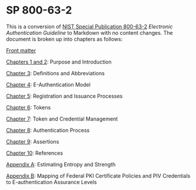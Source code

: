 # SP 800-63-2

This is a conversion of [NIST Special Publication 800-63-2](http://csrc.nist.gov/publications/drafts/800-63-2/sp800_63_2_draft.pdf) *Electronic Authentication Guideline* to Markdown with no content changes. The document is broken up into chapters as follows:

[Front matter](front.md)

[Chapters 1 and 2](chap1_2_introduction.md): Purpose and Introduction

[Chapter 3](chap3_definitions.md): Definitions and Abbreviations

[Chapter 4](chap4_model.md): E-Authentication Model

[Chapter 5](chap5_registration.md): Registration and Issuance Processes

[Chapter 6](chap6_tokens.md): Tokens

[Chapter 7](chap7_management.md): Token and Credential Management

[Chapter 8](chap8_process.md): Authentication Process

[Chapter 9](chap9_assertions.md): Assertions

[Chapter 10](chap10_references.md): References

[Appendix A](appA_entropy.md): Estimating Entropy and Strength

[Appendix B](appB_pkipiv.md): Mapping of Federal PKI Certificate Policies and PIV Credentials to E-authentication Assurance Levels